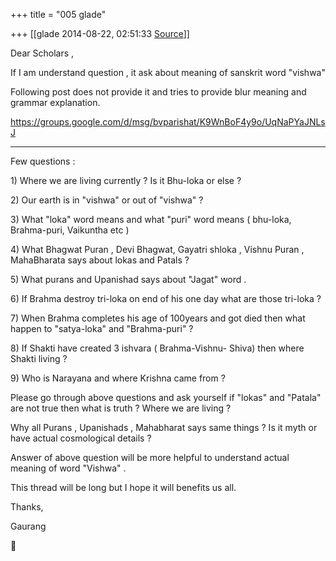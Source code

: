 +++
title = "005 glade"

+++
[[glade	2014-08-22, 02:51:33 [Source](https://groups.google.com/g/samskrita/c/6GGU-XWJpyM)]]



Dear Scholars ,

  

If I am understand question , it ask about meaning of sanskrit word "vishwa"

  

Following post does not provide it and tries to provide blur meaning and grammar explanation.

<https://groups.google.com/d/msg/bvparishat/K9WnBoF4y9o/UqNaPYaJNLsJ>

  

---------------------------------------------------------------------------------------------------------------------------

  

Few questions :

  

1\) Where we are living currently ? Is it Bhu-loka or else ?

2\) Our earth is in "vishwa" or out of "vishwa" ?

3\) What "loka" word means and what "puri" word means ( bhu-loka, Brahma-puri, Vaikuntha etc )

4\) What Bhagwat Puran , Devi Bhagwat, Gayatri shloka , Vishnu Puran , MahaBharata says about lokas and Patals ?

5\) What purans and Upanishad says about "Jagat" word .

6\) If Brahma destroy tri-loka on end of his one day what are those tri-loka ?

7\) When Brahma completes his age of 100years and got died then what happen to "satya-loka" and "Brahma-puri" ?  

8\) If Shakti have created 3 ishvara ( Brahma-Vishnu- Shiva) then where Shakti living ?

9\) Who is Narayana and where Krishna came from ?

  

Please go through above questions and ask yourself if "lokas" and "Patala" are not true then what is truth ? Where we are living ?

Why all Purans , Upanishads , Mahabharat says same things ? Is it myth or have actual cosmological details ?

  

Answer of above question will be more helpful to understand actual meaning of word "Vishwa" .

  

This thread will be long but I hope it will benefits us all.

  

Thanks,

Gaurang



